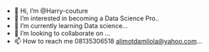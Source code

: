 - 👋 Hi, I’m @Harry-couture
- 👀 I’m interested in becoming a Data Science Pro..
- 🌱 I’m currently learning Data science...
- 💞️ I’m looking to collaborate on ...
- 📫 How to reach me 08135306518 alimotdamilola@yahoo.com...

<!---
Harry-couture/Harry-couture is a ✨ special ✨ repository because its `README.md` (this file) appears on your GitHub profile.
You can click the Preview link to take a look at your changes.
--->
